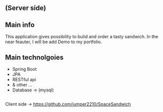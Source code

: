 ## (Server side) 
## Main info
This application gives possibility to bulid and order a tasty sandwich. In the near feauter, I will be add Demo to my portfolio.
## Main technolgoies
- Spring Boot
- JPA
- RESTful api
- & other ...
- Database -> (mysql)
## 
Client side -> https://github.com/jumper2210/SpaceSandwich



